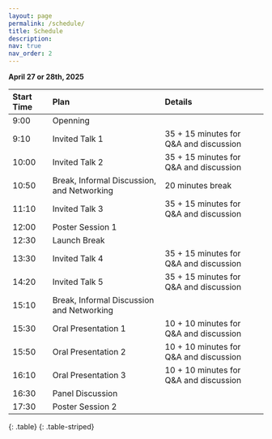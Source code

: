 ```yaml
---
layout: page
permalink: /schedule/
title: Schedule
description:
nav: true
nav_order: 2
---
```

**April 27 or 28th, 2025**

<!-- Submit questions for our panelists <a href="https://forms.gle/XXXX">here</a>. -->


| Start Time | Plan | Details |
| :---- | :---- | :---- |
| 9:00 | Openning |  |
| 9:10 | Invited Talk 1 | 35 \+ 15 minutes for Q\&A and discussion |
| 10:00 | Invited Talk 2 | 35 \+ 15 minutes for Q\&A and discussion |
| 10:50 | Break, Informal Discussion, and Networking | 20 minutes break |
| 11:10 | Invited Talk  3 | 35 \+ 15 minutes for Q\&A and discussion |
| 12:00 | Poster Session 1 |  |
| 12:30 | Launch Break |  |
| 13:30 | Invited Talk 4 | 35 \+ 15 minutes for Q\&A and discussion |
| 14:20 | Invited Talk 5 | 35 \+ 15 minutes for Q\&A and discussion |
| 15:10 | Break, Informal Discussion and Networking |  |
| 15:30 | Oral Presentation 1 | 10 \+ 10 minutes for Q\&A and discussion |
| 15:50 | Oral Presentation 2 | 10 \+ 10 minutes for Q\&A and discussion |
| 16:10 | Oral Presentation 3 | 10 \+ 10 minutes for Q\&A and discussion |
| 16:30 | Panel Discussion |  |
| 17:30 | Poster Session 2 |  |
{: .table}
{: .table-striped}

<br>
